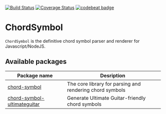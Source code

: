 [![Build Status](https://github.com/no-chris/chord-symbol/actions/workflows/build.yml/badge.svg)](https://github.com/no-chris/chord-symbol/actions/workflows/build.yml)
[![Coverage Status](https://coveralls.io/repos/github/no-chris/chord-symbol/badge.svg?branch=master)](https://coveralls.io/github/no-chris/chord-symbol?branch=master)
[![codebeat badge](https://codebeat.co/badges/00adfedf-2b24-4be2-aabc-8d34354c4ec3)](https://codebeat.co/projects/github-com-no-chris-chord-symbol-master)

# ChordSymbol

`ChordSymbol` is the definitive chord symbol parser and renderer for Javascript/NodeJS.

## Available packages

| Package name                                                                                                             | Desription                                               |
| ------------------------------------------------------------------------------------------------------------------------ | -------------------------------------------------------- |
| [chord-symbol](https://github.com/no-chris/chord-symbol/tree/master/packages/chord-symbol)                               | The core library for parsing and rendering chord symbols |
| [chord-symbol-ultimateguitar](https://github.com/no-chris/chord-symbol/tree/master/packages/chord-symbol-ultimateguitar) | Generate Ultimate Guitar-friendly chord symbols          |
